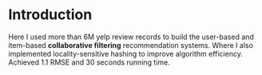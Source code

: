 # Introduction

Here I used more than 6M yelp review records to build the user-based and item-based __collaborative filtering__ recommendation systems. Where I also implemented locality-sensitive hashing to improve algorithm efficiency. Achieved 1.1 RMSE and 30 seconds running time. 
